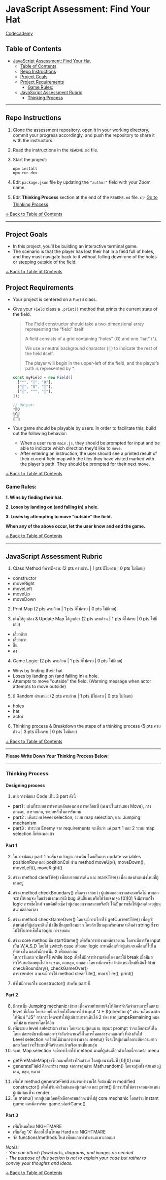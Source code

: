 # JavaScript Assessment: Find Your Hat

[Codecademy](https://www.codecademy.com/projects/practice/find-your-hat)

## Table of Contents

- [JavaScript Assessment: Find Your Hat](#javascript-assessment-find-your-hat)
  - [Table of Contents](#table-of-contents)
  - [Repo Instructions](#repo-instructions)
  - [Project Goals](#project-goals)
  - [Project Requirements](#project-requirements)
    - [Game Rules:](#game-rules)
  - [JavaScript Assessment Rubric](#javascript-assessment-rubric)
    - [Thinking Process](#thinking-process)

---

## Repo Instructions

1. Clone the assessment repository, open it in your working directory, commit your progress accordingly, and push the repository to share it with the instructors.
2. Read the instructions in the `README.md` file.
3. Start the project:

   ```terminal
   npm install
   npm run dev
   ```

4. Edit `package.json` file by updating the `"author"` field with your Zoom name.
5. Edit **Thinking Process** section at the end of the `README.md` file. 👉 [Go to Thinking Process](#thinking-process)

[🔝 Back to Table of Contents](#table-of-contents)

---

## Project Goals

- In this project, you’ll be building an interactive terminal game.
- The scenario is that the player has lost their hat in a field full of holes, and they must navigate back to it without falling down one of the holes or stepping outside of the field.

[🔝 Back to Table of Contents](#table-of-contents)

## Project Requirements

- Your project is centered on a `Field` class.
- Give your `Field` class a `.print()` method that prints the current state of the field.

  > The Field constructor should take a two-dimensional array representing the “field” itself.
  >
  > A field consists of a grid containing “holes” (O) and one “hat” (^).
  >
  > We use a neutral background character (░) to indicate the rest of the field itself.
  >
  > The player will begin in the upper-left of the field, and the player’s path is represented by \*.

  ```js
  const myField = new Field([
  	["*", "░", "O"],
  	["░", "O", "░"],
  	["░", "^", "░"],
  ]);

  // Output:
  *░O
  ░O░
  ░^░

  ```

- Your game should be playable by users. In order to facilitate this, build out the following behavior:

  - When a user runs `main.js`, they should be prompted for input and be able to indicate which direction they’d like to `move`.
  - After entering an instruction, the user should see a printed result of their current field map with the tiles they have visited marked with the player's path. They should be prompted for their next move.

[🔝 Back to Table of Contents](#table-of-contents)

### Game Rules:

**1. Wins by finding their hat.**

**2. Loses by landing on (and falling in) a hole.**

**3. Loses by attempting to move “outside” the field.**

**When any of the above occur, let the user know and end the game.**

[🔝 Back to Table of Contents](#table-of-contents)

---

## JavaScript Assessment Rubric

1. Class Method ที่ควรมีครบ: (2 pts ครบถ้วน | 1 pts มีไม่ครบ | 0 pts ไม่มีเลย)

- constructor
- moveRight
- moveLeft
- moveUp
- moveDown

2. Print Map (2 pts ครบถ้วน | 1 pts มีไม่ครบ | 0 pts ไม่มีเลย)

3. เดินได้ถูกต้อง & Update Map ได้ถูกต้อง (2 pts ครบถ้วน | 1 pts มีไม่ครบ | 0 pts ไม่มีเลย)

- เลี้ยวซ้าย
- เลี้ยวขวา
- ขึ้น
- ลง

4. Game Logic: (2 pts ครบถ้วน | 1 pts มีไม่ครบ | 0 pts ไม่มีเลย)

- Wins by finding their hat
- Loses by landing on (and falling in) a hole.
- Attempts to move "outside" the field. (Warning message when actor attempts to move outside)

5. มี Random ตำแหน่ง: (2 pts ครบถ้วน | 1 pts มีไม่ครบ | 0 pts ไม่มีเลย)

- holes
- hat
- actor

6. Thinking process & Breakdown the steps of a thinking process (5 pts ครบถ้วน | 3 pts มีไม่ครบ | 0 pts ไม่มีเลย)

[🔝 Back to Table of Contents](#table-of-contents)

---

**Please Write Down Your Thinking Process Below:**

---

### Thinking Process
#### Designing process

1. แบ่งการพัฒนา Code เป็น 3 part ดังนี้
  - part1 : เน้นที่ระบบการทำงานหลักของเกม การเคลื่อนที่ (เฉพาะในส่วนของ Move), การตกขอบ, การจบเกม, ระบบหลักในการรันเกม
  - part2 : เพิ่มระบบ level selection, ระบบ map selection, และ Jumping mechanism
  - part3 : ทำระบบ Enemy
  จาก requirements จะเห็นว่า แค่ part 1 และ 2 ระบบ map selection ก็เพียงพอแล้ว
#### Part 1
2. ในการพัฒนา part 1 จะเริ่มจาก logic การเดิน โดยเป็นการ update variables positionRow และ positionCol ผ่าน method moveUp(), moveDown(), moveLeft(), moveRight()
3. สร้าง method clearTile() เพื่อลบรอยการเดิน และ markTile() เพื่อแสดงตำแหน่งใหม่ที่ผู้เล่นอยู่
4. สร้าง method checkBoundary() เพื่อตรวจสอบว่า ผู้เล่นตกออกจากสนามหรือไม่ หากตกจะทำให้เกมจบ โดยช่วงแรกพบว่ามี bug เดินขึ้นบนหรือไปซ้ายจากจุด [0][0] จึงมีการแก้ไข logic การเช็คใหม่ จากเดิมคือเช็คว่าผู่เล่นออกจากสนามหรือยัง ให้เป็นการเช็คให้ผู้เล่นต้องอยู่บนสนามตลอดเวลา
5. สร้าง method checkGameOver() โดยจะมีการเรียกใช้ getCurrentTile() เพื่อดูว่าตำแหน่งที่ผู้เล่นจะเดินไป เป็นที่หลุมหรือหมวก โดยถ้าเป็นหลุมหรือหมวกจะคืนค่า string ซึ่งจะไปใช้ในการเช็คใน logic การจบเกม
6. สร้าง core method ชื่อ startGame() เพื่อรันการทำงานหลักของเกม โดยจะมีการรับ input เป็น W,A,S,D โดยใช้ switch case เพื่อแยก logic การเคลื่อนที่ว่าผู้เล่นจะเคลื่อนที่ไปในทิศทางใด และยังมีการเพิ่ม X เพื่อออกเกม
<br> ในการรันเกม จะมีการใช้ while loop เพื่อให้มีการทำงานต่อเนื่อง และใช้ break เมื่อมีผลทำให้เกมต้องหยุดไม่ว่าจะ ชนะ, ตกหลุม, ตกขอบ โดยจะมีการเช็คว่าตำแหน่งใหม่ที่เดินไปผ่าน checkBoundary(), checkGameOver()
<br> การ render ภาพจะมีการใช้ method clearTile(), markTile(), print()

7. ยังไม่มีการแก้ไข constructor() สำหรับ part นี้

#### Part 2
8. มีการเพิ่ม Jumping mechanic เข้ามา เพื่อความท้ายทายจึงให้มีการจำกัดจำนวนการโดดตาม level ที่เลือก โดยระบบนี้จะเรียกใช้โดยการใส่ input "J + ${direction}" เช่น จะโดนลงล่างให้พิมพ์ "JS" การกระโดดจะทำให้ผู้เล่นสามารถเดินได้ 2 ช่อง หาก jumpsRemaining หมดจะไม่สามารถกระโดดได้อีก
9. เพิ่มระบบ level selection เข้ามา โดยจะถามผู้เล่นผ่าน input prompt ว่าจะเลือกระดับใด โดยแต่ละระดับจะมีผลต่อการจำกัดจำนวนครั้งในการโดดและขนาดแผนที่ ที่ต่างกันไป
<br> Level selection จะเรียกใช้ผ่านการทำงานของ menu() ซึ่งจะให้ผู้เล่นเลือกระดับความยากและเลือกว่าจะใช้แผนที่ที่สร้างมาแล้วหรือแผนที่แบบสุ่ม
10. ระบบ Map selection จะมีการเรียกใช้ method ตามที่ผู้เล่นเลือกตัวเลือกนี้จากหน้า menu
- getPreMadeMap() เรียกแมพที่สร้างไว้แล้วมา โดยผู้เล่นจะเริ่มที่ [0][0] เสมอ
- generateField คือจะสร้าง map จากการสุ่มด้วย Math.random() โดยจะสุ่มทั้ง ตำแหน่งผู้เล่น, หลุม, หมวก
11. เพื่อให้ method generateField สามารถทำงานได้ จึงต้องมีการ modified constructor() เพื่อให้รับค่าเริ่มต้นของผู้เล่นด้วย และ print() มีการปรับให้ตรวจสอบตำแหน่งผู้เล่นก่อนที่จะ render
12. ใน menu() หากผู้เล่นเลือกตัวเลือกครบแล้วจะนำไปสู่ core mechanic โดยสร้าง instant game และมีการเรียก game.startGame()

#### Part 3
- เพิ่มโหมดใหม่ NIGHTMARE
- เพิ่มศัตรู 'X' ที่คอยไล่ในโหมด Hard และ NIGHTMARE
- จัด functions/methods ใหม่ เพื่อแยกการทำงานเฉพาะออกมา

_Notes:_<br>
_- You can attach flowcharts, diagrams, and images as needed._<br>
_- The purpose of this section is not to explain your code but rather to convey your thoughts and ideas._

[🔝 Back to Table of Contents](#table-of-contents)
